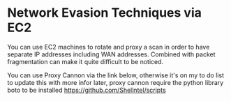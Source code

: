 # Network Evasion Techniques via EC2

You can use EC2 machines to rotate and proxy a scan in order to have separate IP addresses including WAN addresses. Combined with packet fragmentation can make it quite difficult to be noticed. 

You can use Proxy Cannon via the link below, otherwise it's on my to do list to update this with more infor later, proxy cannon require the python library boto to be installed
https://github.com/Shellntel/scripts
